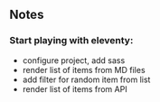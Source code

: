 ## Notes

### Start playing with eleventy:

- configure project, add sass
- render list of items from MD files
- add filter for random item from list
- render list of items from API
